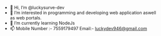 - 👋 Hi, I’m @luckysurve-dev
- 👀 I’m interested in programming and developing web application aswell as web portals.
- 🌱 I’m currently learning NodeJs
- 📫 Mobile Number :- 7559179497 Email:- luckydev946@gmail.com

<!---
luckysurve-dev/luckysurve-dev is a ✨ special ✨ repository because its `README.md` (this file) appears on your GitHub profile.
You can click the Preview link to take a look at your changes.
--->
